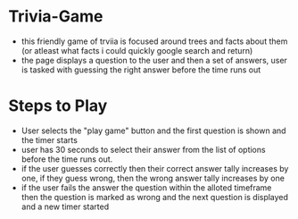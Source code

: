 # Trivia-Game

* this friendly game of trviia is focused around trees and facts about them (or atleast what facts i could quickly google search and return)
* the page displays a question to the user and then a set of answers, user is tasked with guessing the right answer before the time runs out

# Steps to Play
* User selects the "play game" button and the first question is shown and the timer starts
* user has 30 seconds to select their answer from the list of options before the time runs out.
* if the user guesses correctly then their correct answer tally increases by one, if they guess wrong, then the wrong answer tally increases by one
* if the user fails the answer the question within the alloted timeframe then the question is marked as wrong and the next question is displayed and a new timer started


